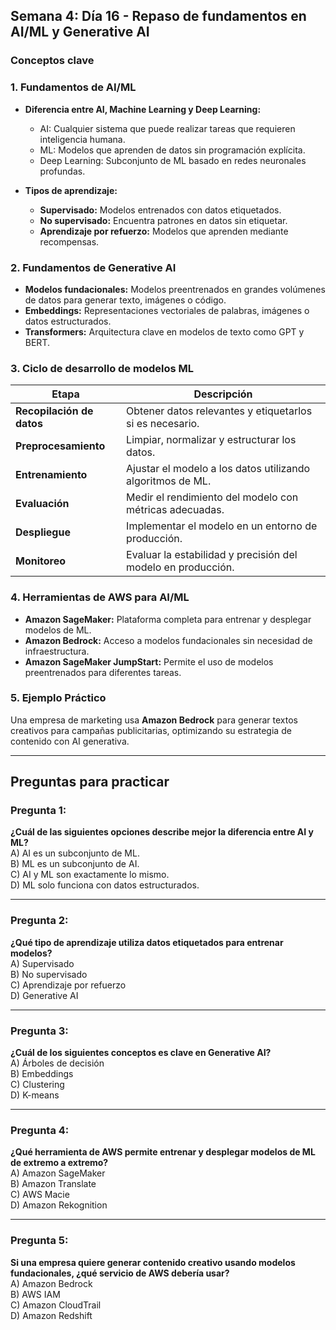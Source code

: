 ## Semana 4: Día 16 - Repaso de fundamentos en AI/ML y Generative AI  

### **Conceptos clave**  

### **1. Fundamentos de AI/ML**  
- **Diferencia entre AI, Machine Learning y Deep Learning:**  
  - AI: Cualquier sistema que puede realizar tareas que requieren inteligencia humana.  
  - ML: Modelos que aprenden de datos sin programación explícita.  
  - Deep Learning: Subconjunto de ML basado en redes neuronales profundas.  

- **Tipos de aprendizaje:**  
  - **Supervisado:** Modelos entrenados con datos etiquetados.  
  - **No supervisado:** Encuentra patrones en datos sin etiquetar.  
  - **Aprendizaje por refuerzo:** Modelos que aprenden mediante recompensas.  

### **2. Fundamentos de Generative AI**  
- **Modelos fundacionales:** Modelos preentrenados en grandes volúmenes de datos para generar texto, imágenes o código.  
- **Embeddings:** Representaciones vectoriales de palabras, imágenes o datos estructurados.  
- **Transformers:** Arquitectura clave en modelos de texto como GPT y BERT.  

### **3. Ciclo de desarrollo de modelos ML**  
| **Etapa** | **Descripción** |
|----------------------|----------------|
| **Recopilación de datos** | Obtener datos relevantes y etiquetarlos si es necesario. |
| **Preprocesamiento** | Limpiar, normalizar y estructurar los datos. |
| **Entrenamiento** | Ajustar el modelo a los datos utilizando algoritmos de ML. |
| **Evaluación** | Medir el rendimiento del modelo con métricas adecuadas. |
| **Despliegue** | Implementar el modelo en un entorno de producción. |
| **Monitoreo** | Evaluar la estabilidad y precisión del modelo en producción. |

### **4. Herramientas de AWS para AI/ML**  
- **Amazon SageMaker:** Plataforma completa para entrenar y desplegar modelos de ML.  
- **Amazon Bedrock:** Acceso a modelos fundacionales sin necesidad de infraestructura.  
- **Amazon SageMaker JumpStart:** Permite el uso de modelos preentrenados para diferentes tareas.  

### **5. Ejemplo Práctico**  
Una empresa de marketing usa **Amazon Bedrock** para generar textos creativos para campañas publicitarias, optimizando su estrategia de contenido con AI generativa.  

---

## **Preguntas para practicar**  

### **Pregunta 1:**  
**¿Cuál de las siguientes opciones describe mejor la diferencia entre AI y ML?**  
A) AI es un subconjunto de ML.  
B) ML es un subconjunto de AI.  
C) AI y ML son exactamente lo mismo.  
D) ML solo funciona con datos estructurados.  

---

### **Pregunta 2:**  
**¿Qué tipo de aprendizaje utiliza datos etiquetados para entrenar modelos?**  
A) Supervisado  
B) No supervisado  
C) Aprendizaje por refuerzo  
D) Generative AI  

---

### **Pregunta 3:**  
**¿Cuál de los siguientes conceptos es clave en Generative AI?**  
A) Árboles de decisión  
B) Embeddings  
C) Clustering  
D) K-means  

---

### **Pregunta 4:**  
**¿Qué herramienta de AWS permite entrenar y desplegar modelos de ML de extremo a extremo?**  
A) Amazon SageMaker  
B) Amazon Translate  
C) AWS Macie  
D) Amazon Rekognition  

---

### **Pregunta 5:**  
**Si una empresa quiere generar contenido creativo usando modelos fundacionales, ¿qué servicio de AWS debería usar?**  
A) Amazon Bedrock  
B) AWS IAM  
C) Amazon CloudTrail  
D) Amazon Redshift
